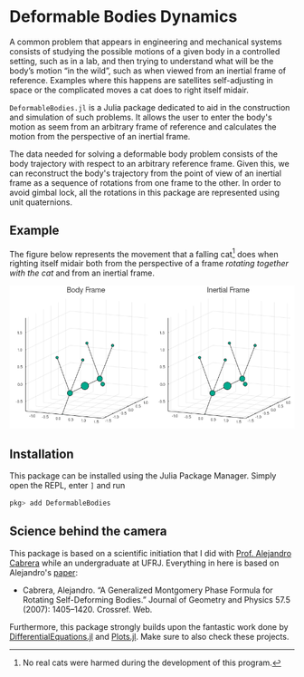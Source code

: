 # Deformable Bodies Dynamics

A common problem that appears in engineering and mechanical systems
consists of studying the possible motions of a given body
in a controlled setting, such as in a lab,
and then trying to understand what will be the body’s motion “in the wild”,
such as when viewed from an inertial frame of reference.
Examples where this happens are satellites self-adjusting in space
or the complicated moves a cat does to right itself midair.

`DeformableBodies.jl` is a Julia package dedicated to
aid in the construction and simulation of such problems.
It allows the user to enter the body's motion
as seem from an arbitrary frame of reference
and calculates the motion from the perspective of an inertial frame.

The data needed for solving a deformable body problem
consists of the body trajectory with respect to an arbitrary reference frame.
Given this, we can reconstruct the body's trajectory from the point of view of an inertial frame
as a sequence of rotations from one frame to the other.
In order to avoid gimbal lock,
all the rotations in this package are represented using unit quaternions.

## Example

The figure below represents the movement
that a falling cat[^disclaimer] does when righting itself midair
both from the perspective of a frame _rotating together with the cat_
and from an inertial frame.

![Falling cat dynamics](assets/falling-cat.gif)

[^disclaimer]: No real cats were harmed during the development of this program.

## Installation
This package can be installed using the Julia Package Manager.
Simply open the REPL, enter `]` and run

```julia
pkg> add DeformableBodies
```

## Science behind the camera
This package is based on a scientific initiation
that I did with [Prof. Alejandro Cabrera](http://www.im.ufrj.br/alejandro/)
while an undergraduate at UFRJ.
Everything in here is based on Alejandro's [paper](https://arxiv.org/abs/math-ph/0611051):

* Cabrera, Alejandro. “A Generalized Montgomery Phase Formula for Rotating Self-Deforming Bodies.” Journal of Geometry and Physics 57.5 (2007): 1405–1420. Crossref. Web.

Furthermore,
this package strongly builds upon the fantastic work done by
[DifferentialEquations.jl](https://docs.juliadiffeq.org/dev/index.html)
and [Plots.jl](https://docs.juliaplots.org/latest/).
Make sure to also check these projects.

